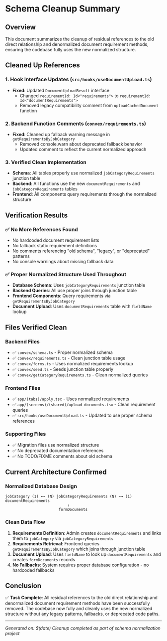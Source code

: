 # Schema Cleanup Summary

## Overview
This document summarizes the cleanup of residual references to the old direct relationship and denormalized document requirement methods, ensuring the codebase fully uses the new normalized structure.

## Cleaned Up References

### 1. Hook Interface Updates (`src/hooks/useDocumentUpload.ts`)
- **Fixed**: Updated `DocumentUploadResult` interface
  - Changed `requirementId: Id<"requirements">` to `requirementId: Id<"documentRequirements">`
  - Removed legacy compatibility comment from `uploadCachedDocument` function

### 2. Backend Function Comments (`convex/requirements.ts`)
- **Fixed**: Cleaned up fallback warning message in `getRequirementsByJobCategory`
  - Removed console.warn about deprecated fallback behavior
  - Updated comment to reflect the current normalized approach

### 3. Verified Clean Implementation
- **Schema**: All tables properly use normalized `jobCategoryRequirements` junction table
- **Backend**: All functions use the new `documentRequirements` and `jobCategoryRequirements` tables
- **Frontend**: All components query requirements through the normalized structure

## Verification Results

### ✅ No More References Found
- No hardcoded document requirement lists
- No fallback static requirement definitions
- No comments referencing "old schema", "legacy", or "deprecated" patterns
- No console warnings about missing fallback data

### ✅ Proper Normalized Structure Used Throughout
- **Database Schema**: Uses `jobCategoryRequirements` junction table
- **Backend Queries**: All use proper joins through junction table
- **Frontend Components**: Query requirements via `getRequirementsByJobCategory`
- **Document Upload**: Uses `documentRequirements` table with `fieldName` lookup

## Files Verified Clean

### Backend Files
- ✅ `convex/schema.ts` - Proper normalized schema
- ✅ `convex/requirements.ts` - Clean junction table usage
- ✅ `convex/forms.ts` - Uses normalized requirements lookup
- ✅ `convex/seed.ts` - Seeds junction table properly
- ✅ `convex/getCategoryRequirements.ts` - Clean normalized queries

### Frontend Files
- ✅ `app/(tabs)/apply.tsx` - Uses normalized requirements
- ✅ `app/(screens)/(shared)/upload-documents.tsx` - Clean requirement queries
- ✅ `src/hooks/useDocumentUpload.ts` - Updated to use proper schema references

### Supporting Files
- ✅ Migration files use normalized structure
- ✅ No deprecated documentation references
- ✅ No TODO/FIXME comments about old schema

## Current Architecture Confirmed

### Normalized Database Design
```
jobCategory (1) ←→ (N) jobCategoryRequirements (N) ←→ (1) documentRequirements
                            ↓
                        formDocuments
```

### Clean Data Flow
1. **Requirements Definition**: Admin creates `documentRequirements` and links them to `jobCategory` via `jobCategoryRequirements`
2. **Requirements Retrieval**: Frontend queries `getRequirementsByJobCategory` which joins through junction table
3. **Document Upload**: Uses `fieldName` to look up `documentRequirements` and creates `formDocuments` records
4. **No Fallbacks**: System requires proper database configuration - no hardcoded fallbacks

## Conclusion

✅ **Task Complete**: All residual references to the old direct relationship and denormalized document requirement methods have been successfully removed. The codebase now fully and cleanly uses the new normalized structure without any legacy patterns, fallbacks, or deprecated code paths.

---
*Generated on: $(date)*
*Cleanup completed as part of schema normalization project*
